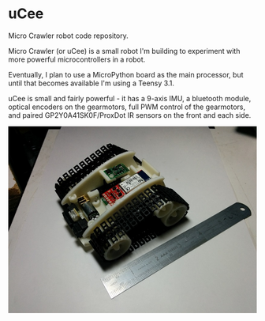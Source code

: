 uCee
====

Micro Crawler robot code repository.

Micro Crawler (or uCee) is a small robot I'm building to experiment with more powerful microcontrollers in a robot.

Eventually, I plan to use a MicroPython board as the main processor, but until that becomes available I'm using a Teensy 3.1.

uCee is small and fairly powerful - it has a 9-axis IMU, a bluetooth module, optical encoders on the gearmotors, full PWM control of the gearmotors, and paired GP2Y0A41SK0F/ProxDot IR sensors on the front and each side.

![Picture of uCee Robot](uCee.jpg "uCee Robot")
